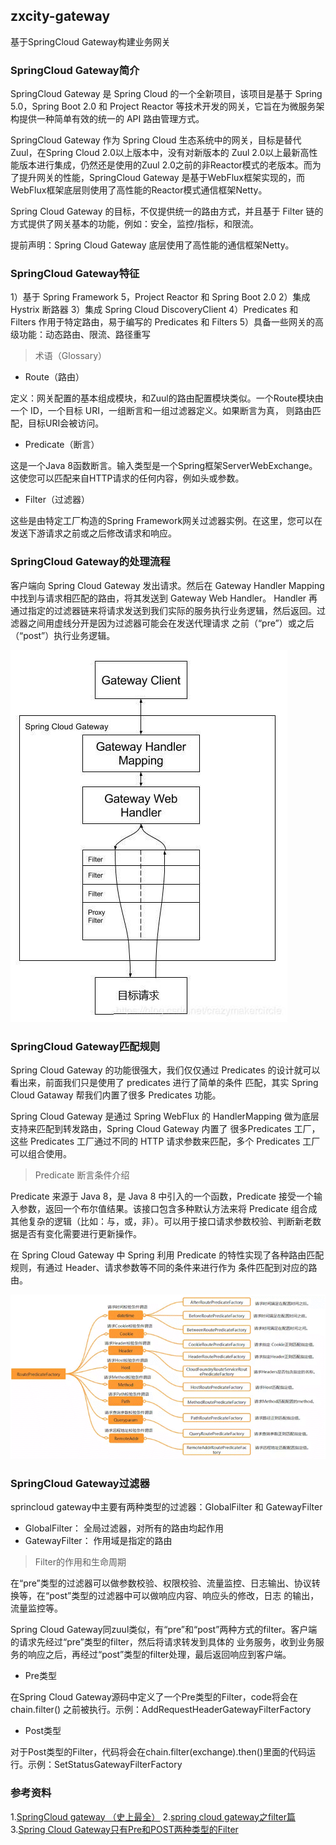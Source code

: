 ## zxcity-gateway

基于SpringCloud Gateway构建业务网关


### SpringCloud Gateway简介

SpringCloud Gateway 是 Spring Cloud 的一个全新项目，该项目是基于 Spring 5.0，Spring Boot 2.0 和 Project Reactor 
等技术开发的网关，它旨在为微服务架构提供一种简单有效的统一的 API 路由管理方式。

SpringCloud Gateway 作为 Spring Cloud 生态系统中的网关，目标是替代 Zuul，在Spring Cloud 2.0以上版本中，没有对新版本的
Zuul 2.0以上最新高性能版本进行集成，仍然还是使用的Zuul 2.0之前的非Reactor模式的老版本。而为了提升网关的性能，SpringCloud Gateway
是基于WebFlux框架实现的，而WebFlux框架底层则使用了高性能的Reactor模式通信框架Netty。

Spring Cloud Gateway 的目标，不仅提供统一的路由方式，并且基于 Filter 链的方式提供了网关基本的功能，例如：安全，监控/指标，和限流。

提前声明：Spring Cloud Gateway 底层使用了高性能的通信框架Netty。


### SpringCloud Gateway特征

1）基于 Spring Framework 5，Project Reactor 和 Spring Boot 2.0
2）集成 Hystrix 断路器
3）集成 Spring Cloud DiscoveryClient
4）Predicates 和 Filters 作用于特定路由，易于编写的 Predicates 和 Filters
5）具备一些网关的高级功能：动态路由、限流、路径重写

> 术语（Glossary）

- Route（路由）

定义：网关配置的基本组成模块，和Zuul的路由配置模块类似。一个Route模块由一个 ID，一个目标 URI，一组断言和一组过滤器定义。如果断言为真，
则路由匹配，目标URI会被访问。

- Predicate（断言）

这是一个Java 8函数断言。输入类型是一个Spring框架ServerWebExchange。这使您可以匹配来自HTTP请求的任何内容，例如头或参数。

- Filter（过滤器）

这些是由特定工厂构造的Spring Framework网关过滤器实例。在这里，您可以在发送下游请求之前或之后修改请求和响应。


### SpringCloud Gateway的处理流程

客户端向 Spring Cloud Gateway 发出请求。然后在 Gateway Handler Mapping 中找到与请求相匹配的路由，将其发送到 Gateway Web Handler。
Handler 再通过指定的过滤器链来将请求发送到我们实际的服务执行业务逻辑，然后返回。过滤器之间用虚线分开是因为过滤器可能会在发送代理请求
之前（“pre”）或之后（“post”）执行业务逻辑。

![architecture](./doc/architecture.jpeg)


### SpringCloud Gateway匹配规则

Spring Cloud Gateway 的功能很强大，我们仅仅通过 Predicates 的设计就可以看出来，前面我们只是使用了 predicates 进行了简单的条件
匹配，其实 Spring Cloud Gataway 帮我们内置了很多 Predicates 功能。

Spring Cloud Gateway 是通过 Spring WebFlux 的 HandlerMapping 做为底层支持来匹配到转发路由，Spring Cloud Gateway 内置了
很多Predicates 工厂，这些 Predicates 工厂通过不同的 HTTP 请求参数来匹配，多个 Predicates 工厂可以组合使用。

> Predicate 断言条件介绍

Predicate 来源于 Java 8，是 Java 8 中引入的一个函数，Predicate 接受一个输入参数，返回一个布尔值结果。该接口包含多种默认方法来将 
Predicate 组合成其他复杂的逻辑（比如：与，或，非）。可以用于接口请求参数校验、判断新老数据是否有变化需要进行更新操作。

在 Spring Cloud Gateway 中 Spring 利用 Predicate 的特性实现了各种路由匹配规则，有通过 Header、请求参数等不同的条件来进行作为
条件匹配到对应的路由。

![predicate](./doc/predicate.gif)


### SpringCloud Gateway过滤器

sprincloud gateway中主要有两种类型的过滤器：GlobalFilter 和 GatewayFilter

- GlobalFilter： 全局过滤器，对所有的路由均起作用
- GatewayFilter： 作用域是指定的路由

> Filter的作用和生命周期

在“pre”类型的过滤器可以做参数校验、权限校验、流量监控、日志输出、协议转换等，在“post”类型的过滤器中可以做响应内容、响应头的修改，日志
的输出，流量监控等。

Spring Cloud Gateway同zuul类似，有“pre”和“post”两种方式的filter。客户端的请求先经过“pre”类型的filter，然后将请求转发到具体的
业务服务，收到业务服务的响应之后，再经过“post”类型的filter处理，最后返回响应到客户端。

- Pre类型

在Spring Cloud Gateway源码中定义了一个Pre类型的Filter，code将会在chain.filter() 之前被执行。示例：AddRequestHeaderGatewayFilterFactory

- Post类型

对于Post类型的Filter，代码将会在chain.filter(exchange).then()里面的代码运行。示例：SetStatusGatewayFilterFactory


### 参考资料

1.[SpringCloud gateway （史上最全）](https://www.cnblogs.com/crazymakercircle/p/11704077.html)
2.[spring cloud gateway之filter篇](https://www.cnblogs.com/forezp/archive/2018/12/18/10135714.html)
3.[Spring Cloud Gateway只有Pre和POST两种类型的Filter](http://springcloud.cn/view/265)


